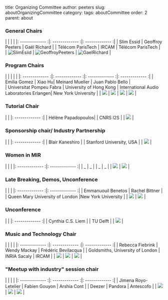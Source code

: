title: Organizing Committee
author: peeters
slug: aboutOrganizingCommittee
category: 
tags: aboutCommittee
order: 2
parent: about

### General Chairs

|  |   |   |
|: -------------   :|: ------------- :|: ------------- :|
| Slim Essid | Geoffroy Peeters | Gaël Richard |
| Télécom ParisTech | IRCAM | Télécom ParisTech |
| ![SlimEsiid]({filename}/images/slimessid_200.png) | ![GeoffroyPeeters]({filename}/images/geoffroypeeters_200.png) | ![GaelRichard]({filename}/images/gaelrichard_200.png) |


### Program Chairs

|  |   |   | |
|: -------------   :|: ------------- :|: ------------- :|: ------------- :|
| Emilia Gomez | Xiao Hu| Meinard Mueller | Juan Pablo Bello |  
| Universitat Pompeu Fabra | University of Hong Kong | International Audio Laboratories Erlangen| New York University |
| ![]({filename}/images/unknown_200.png) | ![]({filename}/images/unknown_200.png) | ![]({filename}/images/unknown_200.png) | ![]({filename}/images/unknown_200.png) |

### Tutorial Chair

|  |
|: -------------   :|
| Hélène Papadopoulos|
| CNRS I2S |
| ![]({filename}/images/unknown_200.png) |

### Sponsorship chair/ Industry Partnership

|  |
|: -------------   :|
| Blair Kaneshiro |
| Stanford University, USA |
| ![]({filename}/images/unknown_200.png) |

### Women in MIR

|  | |
|: -------------   :|: -------------   :|
| _ | _ |
| _ | _ |
| ![]({filename}/images/unknown_200.png) | ![]({filename}/images/unknown_200.png) |


### Late Breaking, Demos, Unconference

|  | |
|: -------------   :|: -------------   :|
| Emmanuouil Benetos | Rachel Bittner |
| Queen Mary University of London |New York University |
| ![]({filename}/images/unknown_200.png) | ![]({filename}/images/unknown_200.png) |

### Unconference

|  |
|: -------------   :|
| Cynthia C.S. Liem |
| TU Delft |
| ![]({filename}/images/unknown_200.png) |

### Music and Technology Chair

|  |  |  |
|: -------------   :|: -------------   :|: -------------   :|
| Rebecca Fiebrink | Wendy Mackay |  Frédéric Bevilacqua |
| Goldsmiths, University of London | INRIA Sacaly | IRCAM |
| ![]({filename}/images/unknown_200.png) | ![]({filename}/images/unknown_200.png) | ![]({filename}/images/unknown_200.png) |

### "Meetup with industry" session chair

|  |  |  |
|: -------------   :|: -------------   :|: -------------   :|
| Jimena Royo-Letelier | Fabien Gouyon | Arshia Cont |
| Deezer | Pandora | Antescofo |
| ![]({filename}/images/unknown_200.png) | ![]({filename}/images/unknown_200.png) | ![]({filename}/images/unknown_200.png) |

